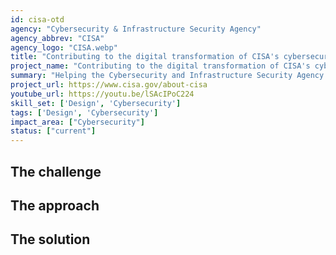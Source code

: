```yaml
---
id: cisa-otd
agency: "Cybersecurity & Infrastructure Security Agency"
agency_abbrev: "CISA"
agency_logo: "CISA.webp"
title: "Contributing to the digital transformation of CISA's cybersecurity operations"
project_name: "Contributing to the digital transformation of CISA's cybersecurity operations"
summary: "Helping the Cybersecurity and Infrastructure Security Agency better defend the U.S. government, critical infrastructure, elections, and the American people."
project_url: https://www.cisa.gov/about-cisa
youtube_url: https://youtu.be/lSAcIPoC224
skill_set: ['Design', 'Cybersecurity']
tags: ['Design', 'Cybersecurity']
impact_area: ["Cybersecurity"]
status: ["current"]
---
```


## The challenge

## The approach

## The solution 
